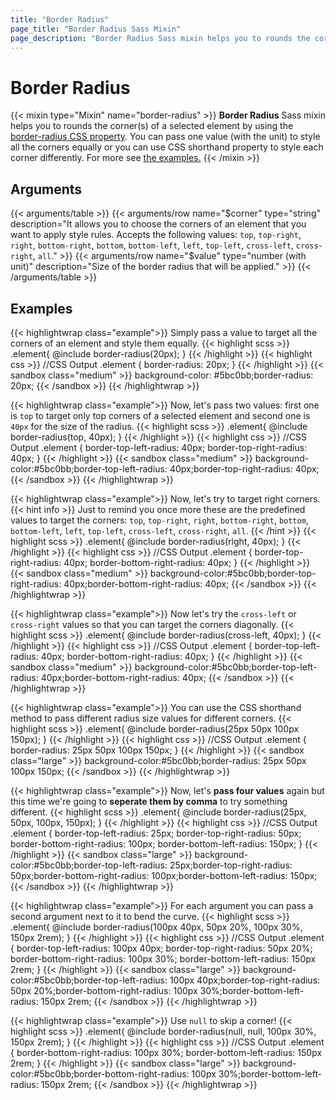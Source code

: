 ```yaml
---
title: "Border Radius"
page_title: "Border Radius Sass Mixin"
page_description: "Border Radius Sass mixin helps you to rounds the corner(s) of a selected element by using the border-radius CSS property. You can pass one value (with the unit) to style all the corners equally or you can use CSS shorthand property to style each corner differently."
---
```


# Border Radius

{{< mixin type="Mixin" name="border-radius" >}}
**Border Radius** Sass mixin helps you to rounds the corner(s) of a selected element by using the [border-radius CSS property](https://developer.mozilla.org/en-US/docs/Web/CSS/border-radius). You can pass one value (with the unit) to style all the corners equally or you can use CSS shorthand property to style each corner differently. For more see [the examples.](#examples)
{{< /mixin >}}

## Arguments

{{< arguments/table >}}
  {{< arguments/row name="$corner" type="string" description="It allows you to choose the corners of an element that you want to apply style rules. Accepts the following values: `top`, `top-right`, `right`, `bottom-right`, `bottom`, `bottom-left`, `left`, `top-left`, `cross-left`, `cross-right`, `all`." >}}
  {{< arguments/row name="$value" type="number (with unit)" description="Size of the border radius that will be applied." >}}
{{< /arguments/table >}}

## Examples

{{< highlightwrap class="example">}}
Simply pass a value to target all the corners of an element and style them equally.
{{< highlight scss >}}
.element{
  @include border-radius(20px);
}
{{< /highlight >}}
{{< highlight css >}}
//CSS Output
.element {
  border-radius: 20px;
}
{{< /highlight >}}
{{< sandbox class="medium" >}}
background-color: #5bc0bb;border-radius: 20px;
{{< /sandbox >}}
{{< /highlightwrap >}}

{{< highlightwrap class="example">}}
Now, let's pass two values: first one is `top` to target only top corners of a selected element and second one is `40px` for the size of the radius. 
{{< highlight scss >}}
.element{
  @include border-radius(top, 40px);
}
{{< /highlight >}}
{{< highlight css >}}
//CSS Output
.element {
  border-top-left-radius: 40px;
  border-top-right-radius: 40px;
}
{{< /highlight >}}
{{< sandbox class="medium" >}}
background-color:#5bc0bb;border-top-left-radius: 40px;border-top-right-radius: 40px;
{{< /sandbox >}}
{{< /highlightwrap >}}

{{< highlightwrap class="example">}}
Now, let's try to target right corners.
{{< hint info >}}
Just to remind you once more these are the predefined values to target the corners: `top`, `top-right`, `right`, `bottom-right`, `bottom`, `bottom-left`, `left`, `top-left`, `cross-left`, `cross-right`, `all`.
{{< /hint >}}
{{< highlight scss >}}
.element{
  @include border-radius(right, 40px);
}
{{< /highlight >}}
{{< highlight css >}}
//CSS Output
.element {
  border-top-right-radius: 40px;
  border-bottom-right-radius: 40px;
}
{{< /highlight >}}
{{< sandbox class="medium" >}}
background-color:#5bc0bb;border-top-right-radius: 40px;border-bottom-right-radius: 40px;
{{< /sandbox >}}
{{< /highlightwrap >}}

{{< highlightwrap class="example">}}
Now let's try the `cross-left` or `cross-right` values ​​so that you can target the corners diagonally.
{{< highlight scss >}}
.element{
  @include border-radius(cross-left, 40px);
}
{{< /highlight >}}
{{< highlight css >}}
//CSS Output
.element {
  border-top-left-radius: 40px;
  border-bottom-right-radius: 40px;
}
{{< /highlight >}}
{{< sandbox class="medium" >}}
background-color:#5bc0bb;border-top-left-radius: 40px;border-bottom-right-radius: 40px;
{{< /sandbox >}}
{{< /highlightwrap >}}

{{< highlightwrap class="example">}}
You can use the CSS shorthand method to pass different radius size values for different corners.
{{< highlight scss >}}
.element{
  @include border-radius(25px 50px 100px 150px);
}
{{< /highlight >}}
{{< highlight css >}}
//CSS Output
.element {
  border-radius: 25px 50px 100px 150px;
}
{{< /highlight >}}
{{< sandbox class="large" >}}
background-color:#5bc0bb;border-radius: 25px 50px 100px 150px;
{{< /sandbox >}}
{{< /highlightwrap >}}

{{< highlightwrap class="example">}}
Now, let's **pass four values** again but this time we're going to **seperate them by comma** to try something different.
{{< highlight scss >}}
.element{
  @include border-radius(25px, 50px, 100px, 150px);
}
{{< /highlight >}}
{{< highlight css >}}
//CSS Output
.element {
  border-top-left-radius: 25px;
  border-top-right-radius: 50px;
  border-bottom-right-radius: 100px;
  border-bottom-left-radius: 150px;
}
{{< /highlight >}}
{{< sandbox class="large" >}}
background-color:#5bc0bb;border-top-left-radius: 25px;border-top-right-radius: 50px;border-bottom-right-radius: 100px;border-bottom-left-radius: 150px;
{{< /sandbox >}}
{{< /highlightwrap >}}

{{< highlightwrap class="example">}}
For each argument you can pass a second argument next to it to bend the curve.
{{< highlight scss >}}
.element{
  @include border-radius(100px 40px, 50px 20%, 100px 30%, 150px 2rem);
}
{{< /highlight >}}
{{< highlight css >}}
//CSS Output
.element {
  border-top-left-radius: 100px 40px;
  border-top-right-radius: 50px 20%;
  border-bottom-right-radius: 100px 30%;
  border-bottom-left-radius: 150px 2rem;
}
{{< /highlight >}}
{{< sandbox class="large" >}}
background-color:#5bc0bb;border-top-left-radius: 100px 40px;border-top-right-radius: 50px 20%;border-bottom-right-radius: 100px 30%;border-bottom-left-radius: 150px 2rem;
{{< /sandbox >}}
{{< /highlightwrap >}}


{{< highlightwrap class="example">}}
Use `null` to skip a corner!
{{< highlight scss >}}
.element{
  @include border-radius(null, null, 100px 30%, 150px 2rem);
}
{{< /highlight >}}
{{< highlight css >}}
//CSS Output
.element {
  border-bottom-right-radius: 100px 30%;
  border-bottom-left-radius: 150px 2rem;
}
{{< /highlight >}}
{{< sandbox class="large" >}}
background-color:#5bc0bb;border-bottom-right-radius: 100px 30%;border-bottom-left-radius: 150px 2rem;
{{< /sandbox >}}
{{< /highlightwrap >}}



